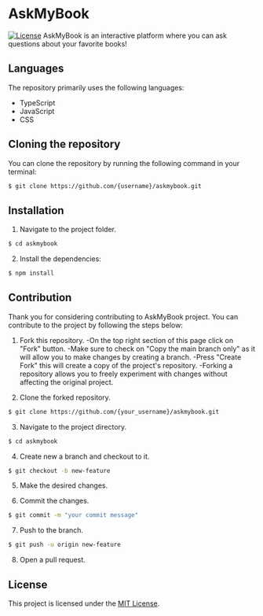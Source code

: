 # AskMyBook

[![License](https://img.shields.io/badge/License-MIT-green.svg)](https://opensource.org/licenses/MIT) 
AskMyBook is an interactive platform where you can ask questions about your favorite books!

## Languages
The repository primarily uses the following languages:
- TypeScript
- JavaScript
- CSS

## Cloning the repository

You can clone the repository by running the following command in your terminal:

```bash
$ git clone https://github.com/{username}/askmybook.git
```

## Installation
1. Navigate to the project folder.

```bash
$ cd askmybook
```

2. Install the dependencies:

```bash
$ npm install
```

## Contribution
Thank you for considering contributing to AskMyBook project. You can contribute to the project by following the steps below:

1. Fork this repository.
 -On the top right section of this page click on "Fork" button.
 -Make sure to check on "Copy the main branch only" as it will allow you to make changes by creating a branch.
 -Press "Create Fork" this will create a copy of the project's repository.
 -Forking a repository allows you to freely experiment with changes without affecting the original project.

2. Clone the forked repository.

```bash
$ git clone https://github.com/{your_username}/askmybook.git
```

3. Navigate to the project directory.

```bash
$ cd askmybook
```

4. Create new a branch and checkout to it.

```bash
$ git checkout -b new-feature
```

5. Make the desired changes.

6. Commit the changes.

```bash
$ git commit -m "your commit message"
```

7. Push to the branch.

```bash
$ git push -u origin new-feature
```

8. Open a pull request.

## License

This project is licensed under the [MIT License](https://opensource.org/licenses/MIT).
